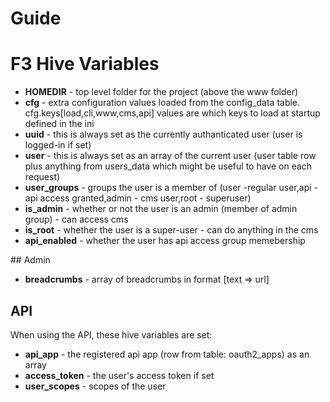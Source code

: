 # Guide

# F3 Hive Variables

- **HOMEDIR** - top level folder for the project (above the www folder)
- **cfg** - extra configuration values loaded from the config_data table. cfg.keys[load,cli,www,cms,api] values are which keys to load at startup defined in the ini
- **uuid** - this is always set as the currently authanticated user (user is logged-in if set)
- **user** - this is always set as an array of the current user (user table row plus anything from users_data which might be useful to have on each request)
- **user_groups** - groups the user is a member of (user -regular user,api - api access granted,admin - cms user,root - superuser)
- **is_admin** - whether or not the user is an admin (member of admin group) - can access cms
- **is_root** - whether the user is a super-user - can do anything in the cms
- **api_enabled** - whether the user has api access group memebership

## Admin

- **breadcrumbs** - array of breadcrumbs in format [text => url]

## API

When using the API, these hive variables are set:

- **api_app** - the registered api app (row from table: oauth2_apps) as an array
- **access_token** - the user's access token if set
- **user_scopes** - scopes of the user
